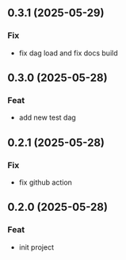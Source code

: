 ## 0.3.1 (2025-05-29)

### Fix

- fix dag load and fix docs build

## 0.3.0 (2025-05-28)

### Feat

- add new test dag

## 0.2.1 (2025-05-28)

### Fix

- fix github action

## 0.2.0 (2025-05-28)

### Feat

- init project
